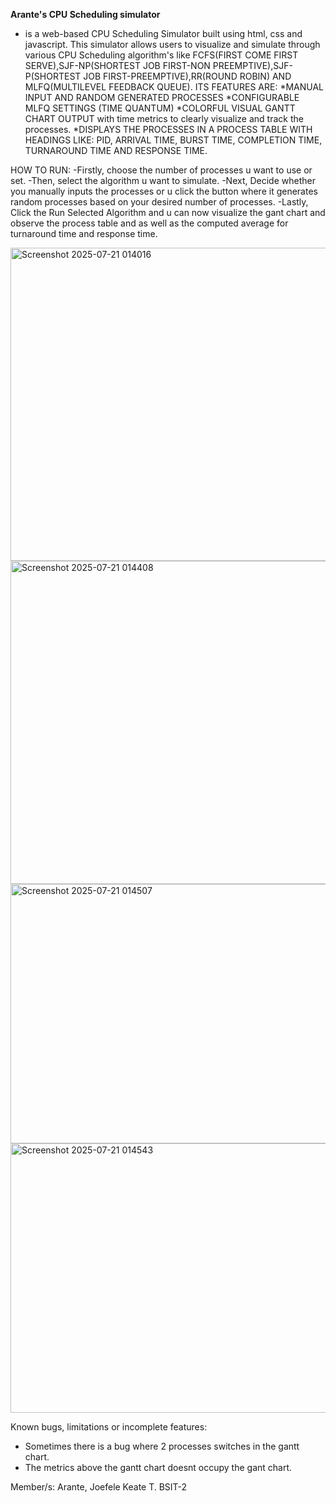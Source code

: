 **Arante's CPU Scheduling simulator** 
-  is a web-based CPU Scheduling Simulator built using html, css and javascript. This simulator allows users to visualize and simulate through various CPU Scheduling algorithm's like FCFS(FIRST COME FIRST SERVE),SJF-NP(SHORTEST JOB FIRST-NON PREEMPTIVE),SJF-P(SHORTEST JOB FIRST-PREEMPTIVE),RR(ROUND ROBIN) AND MLFQ(MULTILEVEL FEEDBACK QUEUE).
ITS FEATURES ARE:
*MANUAL INPUT AND RANDOM GENERATED PROCESSES
*CONFIGURABLE MLFQ SETTINGS (TIME QUANTUM)
*COLORFUL VISUAL GANTT CHART OUTPUT with time metrics to clearly visualize and track the processes.
*DISPLAYS THE PROCESSES IN A PROCESS TABLE WITH HEADINGS LIKE: PID, ARRIVAL TIME, BURST TIME, COMPLETION TIME, TURNAROUND TIME AND RESPONSE TIME.


HOW TO RUN:
-Firstly, choose the number of processes u want to use or set.
-Then, select the algorithm u want to simulate.
-Next, Decide whether you manually inputs the processes or u click the button where it generates random processes based on your desired number of processes.
-Lastly, Click the Run Selected Algorithm and u can now visualize the gant chart and observe the process table and as well as the computed average for turnaround time and response time.

<img width="1055" height="501" alt="Screenshot 2025-07-21 014016" src="https://github.com/user-attachments/assets/7ca090cf-c7e9-4d0a-83a8-7e14c41d008e" />
<img width="840" height="517" alt="Screenshot 2025-07-21 014408" src="https://github.com/user-attachments/assets/52171f7b-a410-4b59-a297-198189e89e66" />
  <img width="876" height="415" alt="Screenshot 2025-07-21 014507" src="https://github.com/user-attachments/assets/3957ec32-9d81-4ef5-93c3-dfac6a84f5ec" />
<img width="809" height="431" alt="Screenshot 2025-07-21 014543" src="https://github.com/user-attachments/assets/aae7dc6c-8299-4b80-b94d-6b8ed8adfb36" />


Known bugs, limitations or incomplete features:
* Sometimes there is a bug where 2 processes switches in the gantt chart.
* The metrics above the gantt chart doesnt occupy the gant chart.

Member/s:
Arante, Joefele Keate T. BSIT-2 
